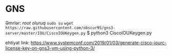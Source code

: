 # GNS

Əmrlər:
*root oluruq*
`sudo su`
`wget https://raw.githubusercontent.com/obscur95/gns3-server/master/IOU/CiscoIOUKeygen.py`
$ python3 CiscoIOUKeygen.py 

ehtiyat link: https://www.systemconf.com/2019/01/03/generate-cisco-iourc-license-key-on-gns3-vm-using-python-3/

